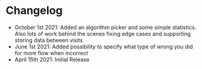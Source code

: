 # Changelog

- October 1st 2021: Added an algorithm picker and some simple statistics. Also lots of work behind the scenes fixing edge cases and supporting storing data between visits
- June 1st 2021: Added possibility to specify what type of wrong you did for more flow when incorrect
- April 15th 2021: Initial Release
